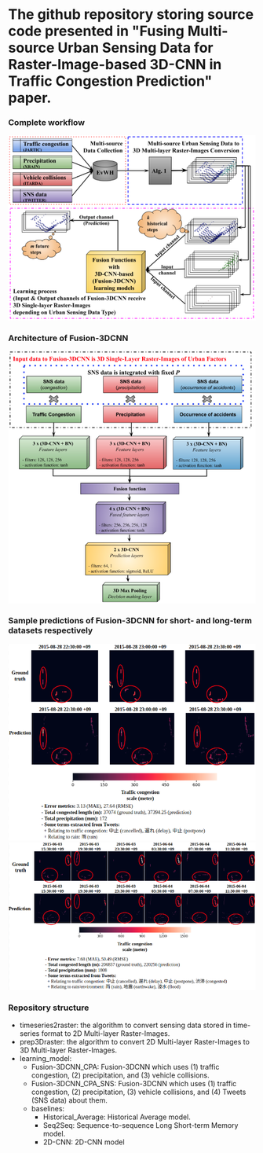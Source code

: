 # The github repository storing source code presented in "Fusing Multi-source Urban Sensing Data for Raster-Image-based 3D-CNN in Traffic Congestion Prediction" paper.

### Complete workflow ###
![Complete workflow](imgs/workflow.png?raw=true)

### Architecture of Fusion-3DCNN ###
![Fusion-3DCNN](imgs/architecture.png?raw=true)

### Sample predictions of Fusion-3DCNN for short- and long-term datasets respectively ###
![short](imgs/sample_short_predicted.png?raw=true)
![long](imgs/sample_long_predicted.png?raw=true)

### Repository structure ###
* timeseries2raster: the algorithm to convert sensing data stored in time-series format to 2D Multi-layer Raster-Images.
* prep3Draster: the algorithm to convert 2D Multi-layer Raster-Images to 3D Multi-layer Raster-Images.
* learning_model: 
    * Fusion-3DCNN_CPA: Fusion-3DCNN which uses (1) traffic congestion, (2) precipitation, and (3) vehicle collisions.
    * Fusion-3DCNN_CPA_SNS: Fusion-3DCNN which uses (1) traffic congestion, (2) precipitation, (3) vehicle collisions, and (4) Tweets (SNS data) about them.
    * baselines:
         * Historical_Average: Historical Average model.
         * Seq2Seq: Sequence-to-sequence Long Short-term Memory model.
         * 2D-CNN: 2D-CNN model

